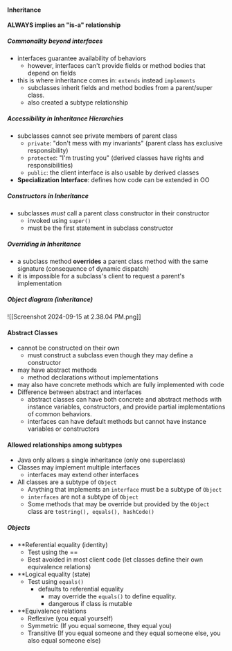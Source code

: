 #### Inheritance
**ALWAYS implies an "is-a" relationship**
##### Commonality beyond interfaces 
- interfaces guarantee availability of behaviors 
	- however, interfaces can't provide fields or method bodies that depend on fields 
- this is where inheritance comes in: `extends` instead `implements`
	- subclasses inherit fields and method bodies from a parent/super class. 
	- also created a subtype relationship 
##### Accessibility in Inheritance Hierarchies 
- subclasses cannot see private members of parent class 
	- `private`: "don't mess with my invariants" (parent class has exclusive responsibility)
	- `protected`: "I'm trusting you" (derived classes have rights and responsibilities)
	- `public`: the client interface is also usable by derived classes
- **Specialization Interface**: defines how code can be extended in OO
##### Constructors in Inheritance 
- subclasses *must* call a parent class constructor in their constructor 
	- invoked using `super()`
	- must be the first statement in subclass constructor 
##### Overriding in Inheritance 
- a subclass method **overrides** a parent class method with the same signature (consequence of dynamic dispatch)
- it is impossible for a subclass's client to request a parent's implementation 
##### Object diagram (inheritance)
![[Screenshot 2024-09-15 at 2.38.04 PM.png]]
#### Abstract Classes
- cannot be constructed on their own 
	- must construct a subclass even though they may define a constructor 
- may have abstract methods 
	- method declarations without implementations 
- may also have concrete methods which are fully implemented with code 
- Difference between abstract and interfaces
	- abstract classes can have both concrete and abstract methods with instance variables, constructors, and provide partial implementations of common behaviors. 
	- interfaces can have default methods but cannot have instance variables or constructors 
#### Allowed relationships among subtypes
- Java only allows a single inheritance (only one superclass)
- Classes may implement multiple interfaces 
	- interfaces may extend other interfaces 
- All classes are a subtype of `Object`
	- Anything that implements an `interface` must be a subtype of `Object`
	- `interfaces` are not a subtype of `Object`
	- Some methods that may be override but provided by the `Object` class are `toString(), equals(), hashCode()`
##### Objects 
- **Referential equality (identity)
	- Test using the ==
	- Best avoided in most client code (let classes define their own equivalence relations)
- **Logical equality (state)
	- Test using `equals()`
		- defaults to referential equality 
			- may override the `equals()` to define equality. 
			- dangerous if class is mutable 
- **Equivalence relations 
	- Reflexive (you equal yourself)
	- Symmetric (If you equal someone, they equal you)
	- Transitive (If you equal someone and they equal someone else, you also equal someone else)
